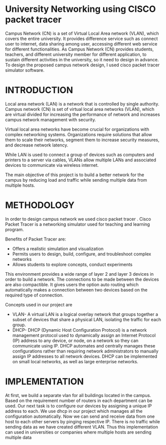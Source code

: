 # University Networking using CISCO packet tracer
Campus Network (CN) is a set of Virtual Local Area network (VLAN), which covers the entire university. It provides difference service such as connect user to internet, data sharing among user, accessing different web service for different functionalities.
As Campus Network (CN) provides students, teachers, and different university member for different application, to sustain different activities in the university, so it need to design in advance.
To design the proposed campus network design, I used cisco
packet tracer simulator software.
# INTRODUCTION
Local area network (LAN) is a network that is controlled by single authority. Campus network (CN) is set of virtual local area networks (VLAN), which are virtual divided for increasing the performance of network and increases campus network management with security.

Virtual local area networks have become crucial for organizations with complex networking systems. Organizations require solutions that allow them to scale their networks, segment them to increase security measures, and decrease network latency.

While LAN is used to connect a group of devices such as computers and printers to a server via cables, VLANs allow multiple LANs and associated devices to communicate via wireless internet.

The main objective of this project is to build a better network for the campus by reducing load and traffic while sending multiple data from multiple hosts.
# METHODOLOGY
In order to design campus network we used cisco packet tracer . Cisco Packet Tracer is a networking simulator used for teaching and learning program.

Benefits of Packet Tracer are:
- Offers a realistic simulation and visualization
- Permits users to design, build, configure, and troubleshoot complex networks
- Allows students to explore concepts, conduct experiments

This environment provides a wide range of layer 2 and layer 3 devices in order to build a network. The connections to be made between the devices are also compactible. It gives users the option auto routing which automatically makes a connection between two devices based on the required type of connection.

Concepts used in our project are
- VLAN- A virtual LAN is a logical overlay network that groups together a subset of devices that share a physical LAN, isolating the traffic for each group.
- DHCP- DHCP (Dynamic Host Configuration Protocol) is a network management protocol used to dynamically assign an Internet Protocol (IP) address to any device, or node, on a network so they can communicate using IP. DHCP automates and centrally manages these configurations rather than requiring network administrators to manually assign IP addresses to all network devices. DHCP can be implemented on small local networks, as well as large enterprise networks.
# IMPLEMENTATION
At first, we build a separate vlan for all buildings located in the campus. Based on the requirement number of routers in each department can be used. Our next task is to configure our devices by assigning a unique IP address to each. We use dhcp in our project which manages all the configuration automatically. Now we can send and receive data from one host to each other servers by pinging respective IP. There is no traffic while sending data as we have created different VLAN. Thus this implementation can used in universities or companies where multiple hosts are sending multiple data

